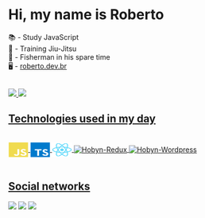 <h1>Hi, my name is Roberto</h1>

📚 - Study JavaScript <br>
🥋 - Training Jiu-Jitsu <br>
🎣 - Fisherman in his spare time <br>
🖥 - <a target="_blank" href="https://roberto.dev.br/">roberto.dev.br</a>

<div style="display: inline_block"><br>
<a href="https://github.com/Hobyn">
<img height="180em" src="https://github-readme-stats.vercel.app/api?username=hobyn&show_icons=true&theme=dracula&include_all_commits=true&count_private=true"/>
 <img height="180em" src="https://github-readme-stats.vercel.app/api/top-langs/?username=hobyn&layout=compact&langs_count=7&theme=dracula"/>
 </div>

<h2>Technologies used in my day</h2>

<div style="display: inline_block"><br>
  <img align="center" alt="Hobyn-Js" height="30" width="40" src="https://raw.githubusercontent.com/devicons/devicon/master/icons/javascript/javascript-plain.svg">
  <img align="center" alt="Hobyn-Ts" height="30" width="40" src="https://raw.githubusercontent.com/devicons/devicon/master/icons/typescript/typescript-plain.svg">
  <img align="center" alt="Hobyn-React" height="30" width="40" src="https://raw.githubusercontent.com/devicons/devicon/master/icons/react/react-original.svg">
 <img align="center" alt="Hobyn-Redux" height="30" width="40" src="https://cdn.jsdelivr.net/gh/devicons/devicon/icons/redux/redux-original.svg">
 <img align="center" alt="Hobyn-Wordpress" height="30" width="40" src="https://cdn.jsdelivr.net/gh/devicons/devicon/icons/wordpress/wordpress-plain-wordmark.svg">
</div>
<br>
<h2>Social networks</h2>
<div> 
  <a href="https://instagram.com/beto_dev" target="_blank"><img src="https://img.shields.io/badge/-Instagram-%23E4405F?style=for-the-badge&logo=instagram&logoColor=white" target="_blank"></a>
  <a href = "mailto:robertojunior20171@gmail.com"><img src="https://img.shields.io/badge/-Gmail-%23333?style=for-the-badge&logo=gmail&logoColor=white" target="_blank"></a>
  <a href="https://www.linkedin.com/in/roberto-pereira-js/" target="_blank"><img src="https://img.shields.io/badge/-LinkedIn-%230077B5?style=for-the-badge&logo=linkedin&logoColor=white" target="_blank"></a> 
</div>
